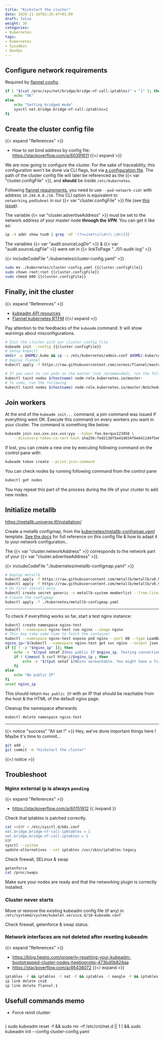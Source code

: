 ```yaml
---
title: "Kickstart the cluster"
date: 2020-11-16T02:35:47+01:00
draft: false
weight: 30
categories:
- Kubernetes
tags:
- Kubernetes
- Sysadmin
- DevOps
---
```


## Configure network requirements

Required by [flannel config](https://kubernetes.io/docs/setup/production-environment/tools/kubeadm/create-cluster-kubeadm/#tabs-pod-install-3).

```sh
if [ "$(cat /proc/sys/net/bridge/bridge-nf-call-iptables)" = "1" ]; then
    echo "OK"
else
    echo "Setting bridged mode"
    sysctl net.bridge.bridge-nf-call-iptables=1
fi
```

## Create the cluster config file

{{< expand "References" >}}
* How to set bind address by config file: <https://stackoverflow.com/a/60391611>
{{</ expand >}}

We are now going to configure the cluster. For the sake of traceability, this configuration won't be done via CLI flags, but via [a configuration file](<!-- TODO -->). The path of the cluster config file will later be referenced as the {{< var "cluster.configFile" >}}, and **should** be inside `/etc/kubernetes`.

Following [flannel requirements](https://github.com/coreos/flannel/blob/master/Documentation/kubernetes.md#kubeadm), you need to use `--pod-network-cidr` with address `10.244.0.0./16`. This CLI option is equivalent to `networking.podSubnet` in our {{< var "cluster.configFile" >}} file (see [this issue](https://github.com/kubernetes/kubeadm/issues/1899)).

The variable {{< var "cluster.advertiseAddress" >}} must be set to the network address of your master node **through the *VPN***. You can get it like so:

```sh
ip -4 addr show tun0 | grep -oP '(?<=inet\s)\d+(\.\d+){3}'
```

The variables {{< var "audit.sourceLogDir" >}} & {{< var "audit.sourceLogFile" >}} were set in {{< linkToPage "../01-audit-log" >}}

{{< includeCodeFile "./kubernetes/cluster-config.yaml" >}}

```sh
sudo mv ./kubernetes/cluster-config.yaml {{cluster.configFile}}
sudo chown root:root {{cluster.configFile}}
sudo chmod 600 {{cluster.configFile}}
```

## Finally, init the cluster

{{< expand "References" >}}
* [kubeadm API resources](https://godoc.org/k8s.io/kubernetes/cmd/kubeadm/app/apis/kubeadm/v1beta2)
* [Flannel kubernetes RTFM](https://github.com/coreos/flannel/blob/master/Documentation/kubernetes.md)
{{</ expand >}}

Pay attention to the feedbacks of the `kubeadm` command. It will show warnings about misconfigurations.

```sh
# Init the cluster with our cluster config file
kubeadm init --config {{cluster.configFile}}
# Setup kubectl
mkdir -p $HOME/.kube && cp -i /etc/kubernetes/admin.conf $HOME/.kube/config && chown $(id -u):$(id -g) $HOME/.kube/config
# Deploy flannel
kubectl apply -f https://raw.githubusercontent.com/coreos/flannel/master/Documentation/kube-flannel.yml

# If you want to run pods on the master (not recommended), run the following command:
kubectl taint nodes $(hostname) node-role.kubernetes.io/master-
# To undo, run the following
kubectl taint nodes $(hostname) node-role.kubernetes.io/master:NoSchedule
```

## Join workers

At the end of the `kubeadm init...` command, a join command was issued if everything went OK. Execute this command on every workers you want in your cluster. The command is something like below:

```sh
kubeadm join xxx.xxx.xxx.xxx:yyy --token foo.barqux123456 \
    --discovery-token-ca-cert-hash sha256:fed2136f5e41d654f6e6411d4f5e646512fd5
```

If lost, you can create a new one by executing following command on the control pane with:

```sh
kubeadm token create --print-join-command
```

You can check nodes by running following command from the control pane

```sh
kubectl get nodes
```

You may repeat this part of the process during the life of your cluster to add new nodes.

## Initialize metallb

<https://metallb.universe.tf/installation/>

Create a metallb configmap, from the [kubernetes/metallb-configmap.yaml](./kubernetes/metallb-configmap.yaml) template. [See the docs](https://metallb.universe.tf/configuration/$docs) for full reference on this config file & how to adapt it to your network configuration..

The {{< var "cluster.networkAddress" >}} corresponds to the network part of your {{< var "cluster.advertiseAddress" >}}.

{{< includeCodeFile "./kubernetes/metallb-configmap.yaml" >}}

```sh
# Deploy metallb
kubectl apply -f https://raw.githubusercontent.com/metallb/metallb/v0.9.5/manifests/namespace.yaml
kubectl apply -f https://raw.githubusercontent.com/metallb/metallb/v0.9.5/manifests/metallb.yaml
# On first install only
kubectl create secret generic -n metallb-system memberlist --from-literal=secretkey="$(openssl rand -base64 128)"
# Create the configmap
kubectl apply -f ./kubernetes/metallb-configmap.yaml
```

---

To check if everything works so far, start a test nginx instance:

```sh
kubectl create namespace nginx-test
kubectl --namespace nginx-test run nginx --image nginx
# This may take some time to fetch the container
kubectl --namespace nginx-test expose pod nginx --port 80 --type LoadBalancer
nginx_ip="$(kubectl --namespace nginx-test get svc nginx --output json | jq --raw-output '.status.loadBalancer.ingress[].ip')"
if [[ ! -z "$nginx_ip" ]]; then
    echo -e "$(tput setaf 2)Has public IP $nginx_ip. Testing connection. If nothing appears bellow, you might have a firewall configuration issue.$(tput sgr0)"
    if ! timeout 5 curl http://$nginx_ip ; then
        echo -e "$(tput setaf 1)NGinx unreachable. You might have a firewall configuration issue.$(tput sgr0)"
    fi
else
    echo "No public IP"
fi
unset nginx_ip
```

This should return `Has public IP` with an IP that should be reachable from the host & the HTML of the default nginx page.

Cleanup the namespace afterwards

```sh
kubectl delete namespace nginx-test
```

---

{{< notice "success" "All set !" >}}
Hey, we've done important things here ! Maybe it's time to commit...
```sh
git add .
git commit -m "Kickstart the cluster"
```
{{</ notice >}}

## Troubleshoot

### Nginx external ip is always `pending`

{{< expand "References" >}}
* <https://stackoverflow.com/a/60151612>
{{ /expand }}

Check that iptables is patched correctly.

```sh
cat <<EOF > /etc/sysctl.d/k8s.conf
net.bridge.bridge-nf-call-ip6tables = 1
net.bridge.bridge-nf-call-iptables = 1
EOF
sysctl --system
update-alternatives --set iptables /usr/sbin/iptables-legacy
```

Check firewall, SELinux & swap

```sh
getenforce
cat /proc/swaps
```

Make sure your nodes are ready and that the networking plugin is correctly installed.

### Cluster never starts

Move or remove the existing kubeadm config file (if any) in `/etc/systemd/system/kubelet.service.d/10-kubeadm.conf`

Check firewall, getenforce & swap status.

### Network interfaces are not deleted after reseting kubeadm

{{< expand "References" >}}
* https://blog.heptio.com/properly-resetting-your-kubeadm-bootstrapped-cluster-nodes-heptioprotip-473bd0b824aa
* https://stackoverflow.com/a/46438072
{{</ expand >}}

```sh
iptables -F && iptables -t nat -F && iptables -t mangle -F && iptables -X
ip link delete cni0
ip link delete flannel.1
```

## Usefull commands memo

* Force reinit cluster: 
  ```sh
( sudo kubeadm reset -f && sudo rm -rf /etc/cni/net.d || 1 ) && sudo kubeadm init --config  cluster-config.yaml
```